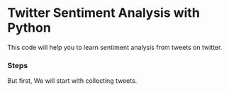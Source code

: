 # Twitter Sentiment Analysis with Python

This code will help you to learn sentiment analysis from tweets on twitter.

### Steps
But first, We will start with collecting tweets.
